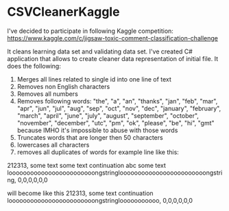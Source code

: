 # CSVCleanerKaggle
I've decided to participate in following Kaggle competition:
https://www.kaggle.com/c/jigsaw-toxic-comment-classification-challenge

It cleans learning data set and validating data set.
I've created C# application that allows to create cleaner data representation of initial file.
It does the following:
1. Merges all lines related to single id into one line of text
2. Removes non English characters
3. Removes all numbers
4. Removes following words: "the", "a", "an", "thanks", "jan", "feb", "mar", "apr", "jun", "jul", 
"aug", "sep", "oct", "nov", "dec", "january", "february", "march", "april", "june", "july", "august",
"september", "october", "november", "december", "utc", "pm", "ok", "please", "be", "hi", "gmt" 
because IMHO it's impossible to abuse with those words
5. Truncates words that are longer then 50 characters
6. lowercases all characters
7. removes all duplicates of words
for example line like this:

212313, some text some text 
continuation abc some text loooooooooooooooooooooooongstringloooooooooooooooooooooooongstring,
0,0,0,0,0,0

will become like this
212313, some text continuation loooooooooooooooooooooooongstringlooooooooooo, 0,0,0,0,0,0
